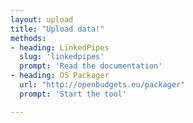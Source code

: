 ```yaml
---
layout: upload
title: "Upload data!"
methods: 
- heading: LinkedPipes
  slug: 'linkedpipes'
  prompt: 'Read the documentation'
- heading: OS Packager
  url: "http://openbudgets.eu/packager"
  prompt: 'Start the tool'

---
```


